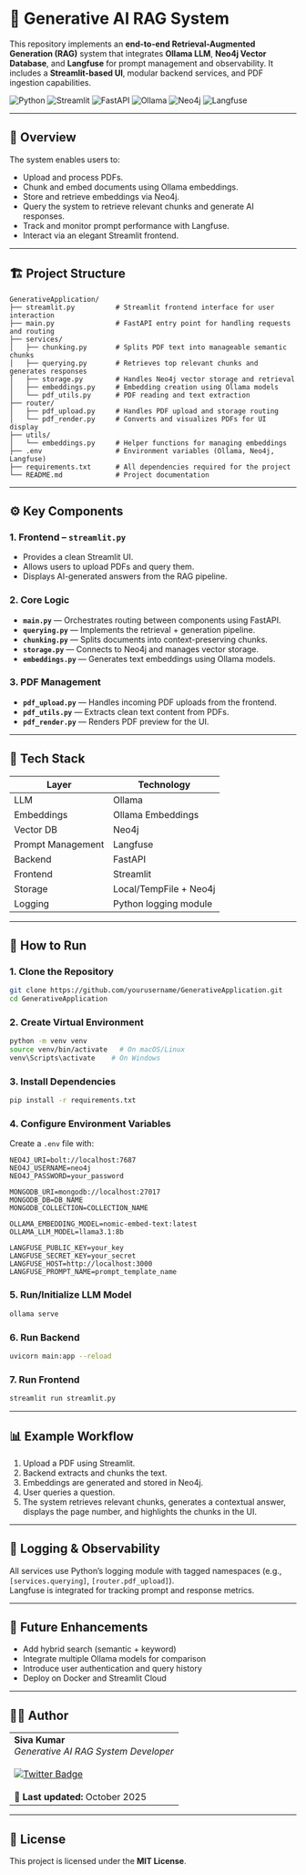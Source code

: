 # 🚀 Generative AI RAG System

This repository implements an **end-to-end Retrieval-Augmented Generation (RAG)** system that integrates **Ollama LLM**, **Neo4j Vector Database**, and **Langfuse** for prompt management and observability. It includes a **Streamlit-based UI**, modular backend services, and PDF ingestion capabilities.

![Python](https://img.shields.io/badge/Python-3.10+-blue.svg)
![Streamlit](https://img.shields.io/badge/Frontend-Streamlit-FF4B4B)
![FastAPI](https://img.shields.io/badge/Backend-FastAPI-009688)
![Ollama](https://img.shields.io/badge/LLM-Ollama-1F1F1F)
![Neo4j](https://img.shields.io/badge/VectorDB-Neo4j-008CC1)
![Langfuse](https://img.shields.io/badge/Prompt-Langfuse-6E56CF)

---

## 🧠 Overview

The system enables users to:
- Upload and process PDFs.
- Chunk and embed documents using Ollama embeddings.
- Store and retrieve embeddings via Neo4j.
- Query the system to retrieve relevant chunks and generate AI responses.
- Track and monitor prompt performance with Langfuse.
- Interact via an elegant Streamlit frontend.

---

## 🏗️ Project Structure

```
GenerativeApplication/
├── streamlit.py          # Streamlit frontend interface for user interaction
├── main.py               # FastAPI entry point for handling requests and routing
├── services/
│   ├── chunking.py       # Splits PDF text into manageable semantic chunks
│   ├── querying.py       # Retrieves top relevant chunks and generates responses
│   ├── storage.py        # Handles Neo4j vector storage and retrieval
│   ├── embeddings.py     # Embedding creation using Ollama models
│   └── pdf_utils.py      # PDF reading and text extraction
├── router/
│   ├── pdf_upload.py     # Handles PDF upload and storage routing
│   └── pdf_render.py     # Converts and visualizes PDFs for UI display
├── utils/
│   └── embeddings.py     # Helper functions for managing embeddings
├── .env                  # Environment variables (Ollama, Neo4j, Langfuse)
├── requirements.txt      # All dependencies required for the project
└── README.md             # Project documentation
```

---

## ⚙️ Key Components

### 1. **Frontend – `streamlit.py`**
- Provides a clean Streamlit UI.
- Allows users to upload PDFs and query them.
- Displays AI-generated answers from the RAG pipeline.

### 2. **Core Logic**
- **`main.py`** — Orchestrates routing between components using FastAPI.
- **`querying.py`** — Implements the retrieval + generation pipeline.
- **`chunking.py`** — Splits documents into context-preserving chunks.
- **`storage.py`** — Connects to Neo4j and manages vector storage.
- **`embeddings.py`** — Generates text embeddings using Ollama models.

### 3. **PDF Management**
- **`pdf_upload.py`** — Handles incoming PDF uploads from the frontend.
- **`pdf_utils.py`** — Extracts clean text content from PDFs.
- **`pdf_render.py`** — Renders PDF preview for the UI.

---

## 🧩 Tech Stack

| Layer | Technology |
|-------|-------------|
| LLM | Ollama |
| Embeddings | Ollama Embeddings |
| Vector DB | Neo4j |
| Prompt Management | Langfuse |
| Backend | FastAPI |
| Frontend | Streamlit |
| Storage | Local/TempFile + Neo4j |
| Logging | Python logging module |

---

## 🚀 How to Run

### 1. **Clone the Repository**
```bash
git clone https://github.com/yourusername/GenerativeApplication.git
cd GenerativeApplication
```

### 2. **Create Virtual Environment**
```bash
python -m venv venv
source venv/bin/activate   # On macOS/Linux
venv\Scripts\activate    # On Windows
```

### 3. **Install Dependencies**
```bash
pip install -r requirements.txt
```

### 4. **Configure Environment Variables**
Create a `.env` file with:
```
NEO4J_URI=bolt://localhost:7687
NEO4J_USERNAME=neo4j
NEO4J_PASSWORD=your_password

MONGODB_URI=mongodb://localhost:27017
MONGODB_DB=DB_NAME
MONGODB_COLLECTION=COLLECTION_NAME

OLLAMA_EMBEDDING_MODEL=nomic-embed-text:latest
OLLAMA_LLM_MODEL=llama3.1:8b

LANGFUSE_PUBLIC_KEY=your_key
LANGFUSE_SECRET_KEY=your_secret
LANGFUSE_HOST=http://localhost:3000
LANGFUSE_PROMPT_NAME=prompt_template_name
```

### 5. **Run/Initialize LLM Model**
```bash
ollama serve
```

### 6. **Run Backend**
```bash
uvicorn main:app --reload
```

### 7. **Run Frontend**
```bash
streamlit run streamlit.py
```

---

## 📊 Example Workflow

1. Upload a PDF using Streamlit.  
2. Backend extracts and chunks the text.  
3. Embeddings are generated and stored in Neo4j.  
4. User queries a question.  
5. The system retrieves relevant chunks, generates a contextual answer, displays the page number, and highlights the chunks in the UI.  

---

## 🧪 Logging & Observability
All services use Python’s logging module with tagged namespaces (e.g., `[services.querying]`, `[router.pdf_upload]`).  
Langfuse is integrated for tracking prompt and response metrics.

---

## 🧱 Future Enhancements
- Add hybrid search (semantic + keyword)  
- Integrate multiple Ollama models for comparison  
- Introduce user authentication and query history  
- Deploy on Docker and Streamlit Cloud  

---

## 👨‍💻 Author  

<table>
  <tr>
    <td>
      <strong>Siva Kumar</strong><br>
      <em>Generative AI RAG System Developer</em><br><br>
      <a href="https://x.com/itsPSK95" target="_blank">
        <img src="https://img.shields.io/badge/Twitter-@yourhandle-1DA1F2?style=for-the-badge&logo=twitter&logoColor=white" alt="Twitter Badge">
      </a>
      <br><br>
      📅 <strong>Last updated:</strong> October 2025  
    </td>
  </tr>
</table>

---

## 🪪 License
This project is licensed under the **MIT License**.